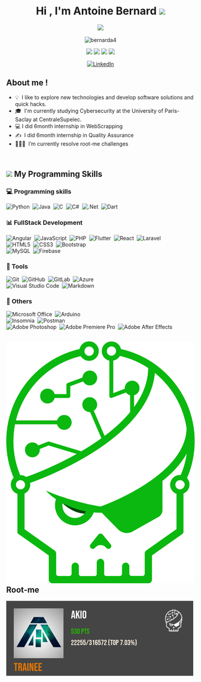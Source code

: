 <h1 align="center">Hi , I'm Antoine Bernard <img src="https://media.giphy.com/media/hvRJCLFzcasrR4ia7z/giphy.gif" width="35"></h1>
<p align="center">
  <a href="https://github.com/DenverCoder1/readme-typing-svg"><img src="https://readme-typing-svg.herokuapp.com?lines=Welcome+to+my+GitHub+Profile;I'm+a+Computer+Science+Student;I'm+a+Cybersecurity+Student;I+do+CTFs+and+Challenges+on+root-me&center=true&width=500&height=50"></a>
</p>

<p align="center">
  <img src="https://komarev.com/ghpvc/?username=bernarda4&color=blue" alt="bernarda4" />
</p>

<p align="center">
  <img src="https://img.shields.io/badge/Age-23-brightgreen?style=flat" />
  <img src="https://img.shields.io/badge/Focus-Cybersecurity-brightgreen?style=flat" />
  <img src="https://img.shields.io/badge/Lives-France-success?style=flat" />
  <img src="https://img.shields.io/badge/Languages-French%20%26%20English-brightgreen?style=flat" />
</p>

<div align="center">
    <a href="https://www.linkedin.com/in/antoine-bernard5" target="_blank">
        <img src="https://img.shields.io/badge/LinkedIn-%230077B5.svg?&style=flat-square&logo=linkedin&logoColor=white" alt="LinkedIn">
    </a>
</div>

## About me !
- 💡 &nbsp;I like to explore new technologies and develop software solutions and quick hacks.
- 🎓 &nbsp;I'm currently studying Cybersecurity at the University of Paris-Saclay at CentraleSupelec.
- :computer: I did 6month internship in WebScrapping
- ✍️ &nbsp;I did 6month internship in Quality Assurance
- 👨🏽‍💻 &nbsp;I’m currently resolve root-me challenges

</br>

## <img src = "https://media2.giphy.com/media/QssGEmpkyEOhBCb7e1/giphy.gif?cid=ecf05e47a0n3gi1bfqntqmob8g9aid1oyj2wr3ds3mg700bl&rid=giphy.gif" width = 18px> My Programming Skills

### :computer: Programming skills

![Python](https://img.shields.io/badge/-Python-3670A0?style=flat-square&logo=python&logoColor=ffdd54)&nbsp;
![Java](https://img.shields.io/badge/-Java-%23ED8B00.svg?style=flat-square&logo=java&logoColor=white)&nbsp;
![C](https://img.shields.io/badge/C-%2300599C.svg?style=flat-square&logo=c&logoColor=white)&nbsp;
![C#](https://img.shields.io/badge/C%23-%23239120.svg?style=flat-square&logo=c-sharp&logoColor=white)&nbsp;
![.Net](https://img.shields.io/badge/.NET-5C2D91?style=flat-square&logo=.net&logoColor=white)&nbsp;
![Dart](https://img.shields.io/badge/Dart-%230175C2.svg?style=flat-square&logo=dart&logoColor=white)&nbsp;

### :bar_chart: FullStack Development

![Angular](https://img.shields.io/badge/Angular-%23DD0031.svg?style=flat-square&logo=angular&logoColor=white)&nbsp;
![JavaScript](https://img.shields.io/badge/Javascript-%23323330.svg?style=flat-squaree&logo=javascript&logoColor=%23F7DF1E)&nbsp;
![PHP](https://img.shields.io/badge/php-%23777BB4.svg?style=flat-square&logo=php&logoColor=white)&nbsp;
![Flutter](https://img.shields.io/badge/Flutter-%2302569B.svg?style=flat-squaree&logo=Flutter&logoColor=white)&nbsp;
![React](https://img.shields.io/badge/react-%2320232a.svg?style=flat-square&logo=react&logoColor=%2361DAFB)&nbsp;
![Laravel](https://img.shields.io/badge/laravel-%23FF2D20.svg?style=flat-square&logo=laravel&logoColor=white)&nbsp;\
![HTML5](https://img.shields.io/badge/html5-%23E34F26.svg?style=flat-square&logo=html5&logoColor=white)&nbsp;
![CSS3](https://img.shields.io/badge/css3-%231572B6.svg?style=flat-square&logo=css3&logoColor=white)&nbsp;
![Bootstrap](https://img.shields.io/badge/Bootstrap-%23563D7C.svg?style=flat-square&logo=bootstrap&logoColor=white)&nbsp;\
![MySQL](https://img.shields.io/badge/mysql-%2300f.svg?style=flat-square&logo=mysql&logoColor=white)&nbsp;
![Firebase](https://img.shields.io/badge/firebase-%23039BE5.svg?style=flat-square&logo=firebase)&nbsp;

### :hammer: Tools

![Git](https://img.shields.io/badge/git-%23F05033.svg?style=flat-square&logo=git&logoColor=white)&nbsp;
![GitHub](https://img.shields.io/badge/github-%23121011.svg?style=flat-square&logo=github&logoColor=white)&nbsp;
![GitLab](https://img.shields.io/badge/gitlab-%23181717.svg?style=flat-square&logo=gitlab&logoColor=white)&nbsp;
![Azure](https://img.shields.io/badge/azure-%230072C6.svg?style=flat-square&logo=microsoftazure&logoColor=white)&nbsp;\
![Visual Studio Code](https://img.shields.io/badge/Visual%20Studio%20Code-0078d7.svg?style=flat-square&logo=visual-studio-code&logoColor=white)&nbsp;
![Markdown](https://img.shields.io/badge/markdown-%23000000.svg?style=flat-square&logo=markdown&logoColor=white)&nbsp;

### :memo: Others

![Microsoft Office](https://img.shields.io/badge/Microsoft_Office-D83B01?style=flat-square&logo=microsoft-office&logoColor=white)&nbsp;
![Arduino](https://img.shields.io/badge/-Arduino-00979D?style=flat-square&logo=Arduino&logoColor=white)&nbsp;\
![Insomnia](https://img.shields.io/badge/Insomnia-black?style=flat-square&logo=insomnia&logoColor=5849BE)&nbsp;
![Postman](https://img.shields.io/badge/Postman-FF6C37?style=flat-square&logo=postman&logoColor=white)&nbsp;\
![Adobe Photoshop](https://img.shields.io/badge/adobe%20photoshop-%2331A8FF.svg?style=flat-square&logo=adobe%20photoshop&logoColor=white)&nbsp;
![Adobe Premiere Pro](https://img.shields.io/badge/Adobe%20Premiere%20Pro-9999FF.svg?style=flat-square&logo=Adobe%20Premiere%20Pro&logoColor=white)&nbsp;
![Adobe After Effects](https://img.shields.io/badge/Adobe%20After%20Effects-9999FF.svg?style=flat-square&logo=Adobe%20After%20Effects&logoColor=white)&nbsp;

## ![rootMeScore](assets/root.png) Root-me

![rootMeScore](assets/static_badge_dark.png)
